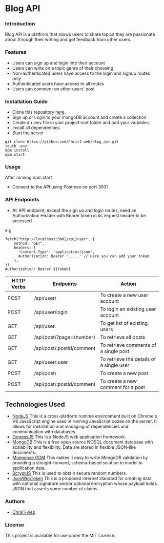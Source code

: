 # Blog API

### Introduction

Blog API is a platform that allows users to share topics they are passionate about through their writing and get feedback from other users.

### Features

- Users can sign up and login into their account
- Users can write on a topic genre of their choosing
- Non-authenticated users have access to the login and signup routes only
- Authenticated users have access to all routes
- Users can comment on other users' post

### Installation Guide

- Clone this repository [here](https://github.com/Chris1-web/blog_api.git).
- Sign up or Login to your mongoDB account and create a collection
- Create an .env file in your project root folder and add your variables.
- Install all dependencies
- Start the server

```
git clone https://github.com/Chris1-web/blog_api.git
touch .env
npm install
npm start
```

### Usage

After running npm start

- Connect to the API using Postman on port 3001

### API Endpoints

- All API endpoint, except the sign up and login routes, need an Authorization Header with Bearer token in its request header to be accessed

e.g

```
fetch("http://localhost:3001/api/user", {
    method: "GET",
    headers: {
      'Content-Type': 'application/json',
      Authorization: Bearer '.....' // Here you can add your token
    },
})
Authorization: Bearer ${token}
```

| HTTP Verbs | Endpoints                 | Action                                   |
| ---------- | ------------------------- | ---------------------------------------- |
| POST       | /api/user/                | To create a new user account             |
| POST       | /api/user/login           | To login an existing user account        |
| GET        | /api/user                 | To get list of existing users            |
| GET        | /api/post/?page=(number)  | To retrieve all posts                    |
| GET        | /api/post/:postid/comment | To retrieve comments of a single post    |
| GET        | /api/user/:user           | To retrieve the details of a single user |
| POST       | /api/post/                | To create a new post                     |
| POST       | /api/post/:postid/comment | To create a new comment for a post       |

## Technologies Used

- [NodeJS](https://nodejs.org/) This is a cross-platform runtime environment built on Chrome's V8 JavaScript engine used in running JavaScript codes on the server. It allows for installation and managing of dependencies and communication with databases.
- [ExpressJS](https://www.expresjs.org/) This is a NodeJS web application framework.
- [MongoDB](https://www.mongodb.com/) This is a free open source NOSQL document database with scalability and flexibility. Data are stored in flexible JSON-like documents.
- [Mongoose ODM](https://mongoosejs.com/) This makes it easy to write MongoDB validation by providing a straight-forward, schema-based solution to model to application data.
- [BcryptJS](https://www.npmjs.com/package/bcryptjs) This is used to obtain secure random numbers.
- [JsonWebToken](https://www.npmjs.com/package/jsonwebtoken) This is a proposed Internet standard for creating data with optional signature and/or optional encryption whose payload holds JSON that asserts some number of claims

### Authors

- [Chris1-web](https://github.com/Chris1-web)

### License

This project is available for use under the MIT License.
